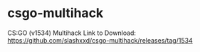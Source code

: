 # csgo-multihack
 CS:GO (v1534) Multihack  Link to Download: https://github.com/slashxxd/csgo-multihack/releases/tag/1534

